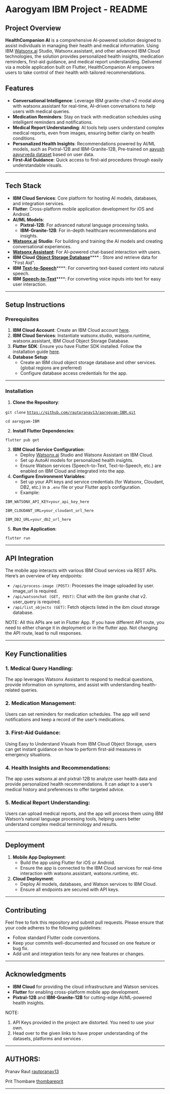 # Aarogyam IBM Project - README

## Project Overview

**HealthCompanion AI** is a comprehensive AI-powered solution designed to assist individuals in managing their health and medical information. Using IBM [Watsonx.ai](http://Watsonx.ai) Studio, Watsonx.assistant, and other advanced IBM Cloud technologies, the solution provides personalized health insights, medication reminders, first-aid guidance, and medical report understanding. Delivered via a mobile application built on Flutter, HealthCompanion AI empowers users to take control of their health with tailored recommendations.

## Features

- **Conversational Intelligence**: Leverage IBM granite-chat-v2 modal along with watsonx.assistant for real-time, AI-driven conversations to help users with medical queries.
- **Medication Reminders**: Stay on track with medication schedules using intelligent reminders and notifications.
- **Medical Report Understanding**: AI tools help users understand complex medical reports, even from images, ensuring better clarity on health conditions.
- **Personalized Health Insights**: Recommendations powered by AI/ML models, such as Pixtral-12B and IBM-Granite-12B, Pre-trained on [aayush aayurveda dataset](https://ayushportal.nic.in/default.aspx) based on user data.
- **First-Aid Guidance**: Quick access to first-aid procedures through easily understandable visuals.

----

## Tech Stack

- **IBM Cloud Services**: Core platform for hosting AI models, databases, and integration services.
- **Flutter**: Cross-platform mobile application development for iOS and Android.
- **AI/ML Models**:
   - **Pixtral-12B**: For advanced natural language processing tasks.
   - **IBM-Granite-12B**: For in-depth healthcare recommendations and insights.
- [**Watsonx.ai**](http://Watsonx.ai) **Studio**: For building and training the AI models and creating conversational experiences.
- [**Watsonx Assistant**](https://www.ibm.com/products/watsonx-assistant): For AI-powered chat-based interaction with users.
- **IBM Cloud** [**Object Storage Database**](https://cloud.ibm.com/objectstorage/create)**** : Store and retrieve data for "First Aid".
- **IBM** [**Text-to-Speech**](https://www.ibm.com/products/text-to-speech)****: For converting text-based content into natural speech.
- **IBM** [**Speech-to-Text**](https://www.ibm.com/products/speech-to-text)****: For converting voice inputs into text for easy user interaction.

----

## Setup Instructions

### Prerequisites

1. **IBM Cloud Account**: Create an IBM Cloud account [here](https://cloud.ibm.com).
2. **IBM Cloud Services**: Instantiate watsonx.studio, watsonx.runtime, watsonx.assistant, IBM Cloud Object Storage Database.
3. **Flutter SDK**: Ensure you have Flutter SDK installed. Follow the installation guide [here](https://flutter.dev/).
4. **Database Setup**:
   - Create an IBM cloud object storage database and other services. (global regions are preferred)
   - Configure database access credentials for the app.

----

### Installation

1. **Clone the Repository**:

`git clone` [`https://github.com/rautpranav13/aarogyam-IBM.git`](https://github.com/yourusername/HealthCompanionAI.git)

`cd aarogyam-IBM`

2. **Install Flutter Dependencies**:

`flutter pub get`

3. **IBM Cloud Service Configuration**:
   - Deploy [Watsonx.ai](http://Watsonx.ai) Studio and Watsonx Assistant on IBM Cloud.
   - Set up AutoAI models for personalized health insights.
   - Ensure Watson services (Speech-to-Text, Text-to-Speech, etc.) are enabled on IBM Cloud and integrated into the app.
4. **Configure Environment Variables**:
   - Set up your API keys and service credentials (for Watsonx, Cloudant, DB2, etc.) in a `.env` file or your Flutter app’s configuration.
   - Example:

`IBM_WATSONX_API_KEY=your_api_key_here`

`IBM_CLOUDANT_URL=your_cloudant_url_here`

`IBM_DB2_URL=your_db2_url_here`

5. **Run the Application**:

`flutter run`

----

## API Integration

The mobile app interacts with various IBM Cloud services via REST APIs. Here’s an overview of key endpoints:

- `/api/process-image (POST)`: Processes the image uploaded by user. image_url is required.
- `/api/watsonchat (GET, POST)`: Chat with the ibm granite chat v2. user_query is required.
- `/api/list_objects (GET)`: Fetch objects listed in the ibm cloud storage database.

NOTE: All this APIs are set in Flutter App. If you have different API route, you need to either change it in deployment or in the flutter app. Not changing the API route, lead to null responses.

----

## Key Functionalities

### 1. **Medical Query Handling**:

The app leverages Watsonx Assistant to respond to medical questions, provide information on symptoms, and assist with understanding health-related queries.

### 2. **Medication Management**:

Users can set reminders for medication schedules. The app will send notifications and keep a record of the user’s medications.

### 3. **First-Aid Guidance**:

Using Easy to Understand Visuals from IBM Cloud Object Storage, users can get instant guidance on how to perform first-aid measures in emergency situations.

### 4. **Health Insights and Recommendations**:

The app uses watsonx.ai and pixtral-12B to analyze user health data and provide personalized health recommendations. It can adapt to a user’s medical history and preferences to offer targeted advice.

### 5. **Medical Report Understanding**:

Users can upload medical reports, and the app will process them using IBM Watson’s natural language processing tools, helping users better understand complex medical terminology and results.

----

## Deployment

1. **Mobile App Deployment**:
   - Build the app using Flutter for iOS or Android.
   - Ensure the app is connected to the IBM Cloud services for real-time interaction with watsonx.assistant, watsonx.runtime, etc.
2. **Cloud Deployment**:
   - Deploy AI models, databases, and Watson services to IBM Cloud.
   - Ensure all endpoints are secured with API keys.

----

## Contributing

Feel free to fork this repository and submit pull requests. Please ensure that your code adheres to the following guidelines:

- Follow standard Flutter code conventions.
- Keep your commits well-documented and focused on one feature or bug fix.
- Add unit and integration tests for any new features or changes.

----

## Acknowledgments

- **IBM Cloud** for providing the cloud infrastructure and Watson services.
- **Flutter** for enabling cross-platform mobile app development.
- **Pixtral-12B** and **IBM-Granite-12B** for cutting-edge AI/ML-powered health insights.

NOTE:

1. API Keys provided in the project are distorted. You need to use your own.
2. Head over to the given links to have proper understanding of the datasets, platforms and services .

----

## AUTHORS:

Pranav Raut [rautpranav13](https://github.com/rautpranav13/)

Prit Thombare [thombareprit](https://github.com/thombareprit/)

----

